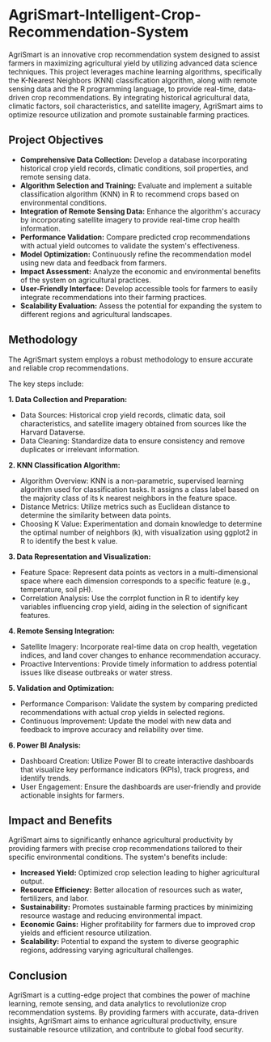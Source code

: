 # AgriSmart-Intelligent-Crop-Recommendation-System
AgriSmart is an innovative crop recommendation system designed to assist farmers in maximizing agricultural yield by utilizing advanced data science techniques. This project leverages machine learning algorithms, specifically the K-Nearest Neighbors (KNN) classification algorithm, along with remote sensing data and the R programming language, to provide real-time, data-driven crop recommendations. By integrating historical agricultural data, climatic factors, soil characteristics, and satellite imagery, AgriSmart aims to optimize resource utilization and promote sustainable farming practices.

## Project Objectives
- **Comprehensive Data Collection:** Develop a database incorporating historical crop yield records, climatic conditions, soil properties, and remote sensing data.
- **Algorithm Selection and Training:** Evaluate and implement a suitable classification algorithm (KNN) in R to recommend crops based on environmental conditions.
- **Integration of Remote Sensing Data:** Enhance the algorithm's accuracy by incorporating satellite imagery to provide real-time crop health information.
- **Performance Validation:** Compare predicted crop recommendations with actual yield outcomes to validate the system's effectiveness.
- **Model Optimization:** Continuously refine the recommendation model using new data and feedback from farmers.
- **Impact Assessment:** Analyze the economic and environmental benefits of the system on agricultural practices.
- **User-Friendly Interface:** Develop accessible tools for farmers to easily integrate recommendations into their farming practices.
- **Scalability Evaluation:** Assess the potential for expanding the system to different regions and agricultural landscapes.

## Methodology
The AgriSmart system employs a robust methodology to ensure accurate and reliable crop recommendations. 

The key steps include:

**1.	Data Collection and Preparation:**
- Data Sources: Historical crop yield records, climatic data, soil characteristics, and satellite imagery obtained from sources like the Harvard Dataverse.
- Data Cleaning: Standardize data to ensure consistency and remove duplicates or irrelevant information.

**2.	KNN Classification Algorithm:**
- Algorithm Overview: KNN is a non-parametric, supervised learning algorithm used for classification tasks. It assigns a class label based on the majority class of its k nearest neighbors in the feature space.
- Distance Metrics: Utilize metrics such as Euclidean distance to determine the similarity between data points.
- Choosing K Value: Experimentation and domain knowledge to determine the optimal number of neighbors (k), with visualization using ggplot2 in R to identify the best k value.

**3.	Data Representation and Visualization:**
- Feature Space: Represent data points as vectors in a multi-dimensional space where each dimension corresponds to a specific feature (e.g., temperature, soil pH).
- Correlation Analysis: Use the corrplot function in R to identify key variables influencing crop yield, aiding in the selection of significant features.

**4.	Remote Sensing Integration:**
- Satellite Imagery: Incorporate real-time data on crop health, vegetation indices, and land cover changes to enhance recommendation accuracy.
- Proactive Interventions: Provide timely information to address potential issues like disease outbreaks or water stress.

**5.	Validation and Optimization:**
- Performance Comparison: Validate the system by comparing predicted recommendations with actual crop yields in selected regions.
- Continuous Improvement: Update the model with new data and feedback to improve accuracy and reliability over time.

**6.	Power BI Analysis:**
- Dashboard Creation: Utilize Power BI to create interactive dashboards that visualize key performance indicators (KPIs), track progress, and identify trends.
- User Engagement: Ensure the dashboards are user-friendly and provide actionable insights for farmers.

## Impact and Benefits
AgriSmart aims to significantly enhance agricultural productivity by providing farmers with precise crop recommendations tailored to their specific environmental conditions. The system's benefits include:
- **Increased Yield:** Optimized crop selection leading to higher agricultural output.
- **Resource Efficiency:** Better allocation of resources such as water, fertilizers, and labor.
- **Sustainability:** Promotes sustainable farming practices by minimizing resource wastage and reducing environmental impact.
- **Economic Gains:** Higher profitability for farmers due to improved crop yields and efficient resource utilization.
- **Scalability:** Potential to expand the system to diverse geographic regions, addressing varying agricultural challenges.

## Conclusion
AgriSmart is a cutting-edge project that combines the power of machine learning, remote sensing, and data analytics to revolutionize crop recommendation systems. By providing farmers with accurate, data-driven insights, AgriSmart aims to enhance agricultural productivity, ensure sustainable resource utilization, and contribute to global food security.
